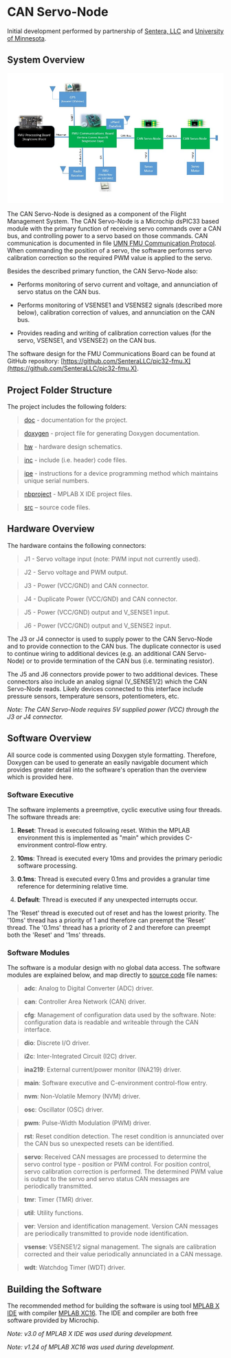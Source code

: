 # CAN Servo-Node

Initial development performed by partnership of [Sentera, LLC](https://sentera.com/) and [University of Minnesota](http://www.uav.aem.umn.edu/).

## System Overview
![System Diagram](/doc/System%20Diagram.jpg?raw=true "System Diagram")

The CAN Servo-Node is designed as a component of the Flight Management System.  The CAN Servo-Node is a Microchip dsPIC33 based module with the primary function of receiving servo commands over a CAN bus, and controlling power to a servo based on those commands.  CAN communication is documented in file [UMN FMU Communication Protocol](https://github.com/SenteraLLC/pic32-fmu.X/blob/master/doc/UMN%20FMU%20Communication%20Protocol.docx).  When commanding the position of a servo, the software performs servo calibration correction so the required PWM value is applied to the servo.

Besides the described primary function, the CAN Servo-Node also:

* Performs monitoring of servo current and voltage, and annunciation of servo status on the CAN bus.

* Performs monitoring of VSENSE1 and VSENSE2 signals (described more below), calibration correction of values, and annunciation on the CAN bus.

* Provides reading and writing of calibration correction values (for the servo, VSENSE1, and VSENSE2) on the CAN bus.

The software design for the FMU Communications Board can be found at GitHub repository: [https://github.com/SenteraLLC/pic32-fmu.X](https://github.com/SenteraLLC/pic32-fmu.X).

## Project Folder Structure
The project includes the following folders:

>[doc](/doc) - documentation for the project.

>[doxygen](/doxygen) - project file for generating Doxygen documentation.

>[hw](/hw) - hardware design schematics.

>[inc](/inc) - include (i.e. header) code files.

>[ipe](/ipe) - instructions for a device programming method which maintains unique serial numbers.

>[nbproject](/nbproject) - MPLAB X IDE project files.

>[src](/src) – source code files.

## Hardware Overview
The hardware contains the following connectors:

>J1 - Servo voltage input (note: PWM input not currently used).

>J2 - Servo voltage and PWM output.

>J3 - Power (VCC/GND) and CAN connector.

>J4 - Duplicate Power (VCC/GND) and CAN connector.

>J5 - Power (VCC/GND) output and V_SENSE1 input.

>J6 - Power (VCC/GND) output and V_SENSE2 input.

The J3 or J4 connector is used to supply power to the CAN Servo-Node and to provide connection to the CAN bus.  The duplicate connector is used to continue wiring to additional devices (e.g. an additional CAN Servo-Node) or to provide termination of the CAN bus (i.e. terminating resistor).

The J5 and J6 connectors provide power to two additional devices.  These connectors also include an analog signal (V_SENSE1/2) which the CAN Servo-Node reads.  Likely devices connected to this interface include pressure sensors, temperature sensors, potentiometers, etc.

*Note: The CAN Servo-Node requires 5V supplied power (VCC) through the J3 or J4 connector.*

## Software Overview
All source code is commented using Doxygen style formatting.  Therefore, Doxygen can be used to generate an easily navigable document which provides greater detail into the software's operation than the overview which is provided here.

### Software Executive
The software implements a preemptive, cyclic executive using four threads.  The software threads are:

1. **Reset**: Thread is executed following reset.  Within the MPLAB environment this is implemented as "main" which provides C-environment control-flow entry.

2. **10ms**: Thread is executed every 10ms and provides the primary periodic software processing.

3. **0.1ms**: Thread is executed every 0.1ms and provides a granular time reference for determining relative time.

4. **Default**: Thread is executed if any unexpected interrupts occur.

The 'Reset' thread is executed out of reset and has the lowest priority.  The '10ms' thread has a priority of 1 and therefore can preempt the 'Reset' thread.  The '0.1ms' thread has a priority of 2 and therefore can preempt both the 'Reset' and '1ms' threads.

### Software Modules
The software is a modular design with no global data access.  The software modules are explained below, and map directly to [source code](/src) file names:

>**adc**: Analog to Digital Converter (ADC) driver.

>**can**: Controller Area Network (CAN) driver.

>**cfg**: Management of configuration data used by the software.  Note: configuration data is readable and writeable through the CAN interface.

>**dio**: Discrete I/O driver.

>**i2c**: Inter-Integrated Circuit (I2C) driver.

>**ina219**: External current/power monitor (INA219) driver.

>**main**: Software executive and C-environment control-flow entry.

>**nvm**: Non-Volatile Memory (NVM) driver.

>**osc**: Oscillator (OSC) driver.

>**pwm**: Pulse-Width Modulation (PWM) driver.

>**rst**: Reset condition detection.  The reset condition is annunciated over the CAN bus so unexpected resets can be identified.

>**servo**: Received CAN messages are processed to determine the servo control type - position or PWM control.  For position control, servo calibration correction is performed.  The determined PWM value is output to the servo and servo status CAN messages are periodically transmitted.

>**tmr**: Timer (TMR) driver.

>**util**: Utility functions.

>**ver**: Version and identification management. Version CAN messages are periodically transmitted to provide node identification.

>**vsense**: VSENSE1/2 signal management. The signals are calibration corrected and their value periodically annunciated in a CAN message.

>**wdt**: Watchdog Timer (WDT) driver.

## Building the Software
The recommended method for building the software is using tool [MPLAB X IDE](http://www.microchip.com/mplabx/) with compiler [MPLAB XC16](http://www.microchip.com/xc16/).  The IDE and compiler are both free software provided by Microchip.

*Note: v3.0 of MPLAB X IDE was used during development.*

*Note: v1.24 of MPLAB XC16 was used during development.*